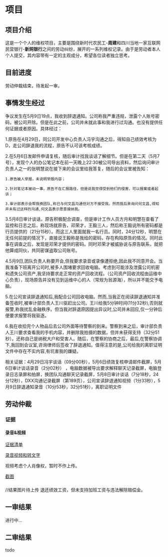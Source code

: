 # 项目
## 项目介绍
这是一个个人的维权项目，主要是围绕新时代农民工-**周建**和四川当地一家互联网民营银行-**新网银行**之间的劳动纠纷，展开的一系列维权记录。由于是劳动者本人个人提交，其内容带有一定的主观成分，希望各位读者独立思考。
## 目前进度
劳动仲裁结束，待发起一审。

## 事情发生经过
争议发生在5月9日19点，我收到辞退通知。公司称我严重违规，泄露个人账号密码，被公司开除。但是在此之前，公司并未就此事和我进行过沟通。也没有提供任何证据或者原因。具体经过：

1.原告在4月29日，同公司开发中心负责人冯宇沟通之后，得知自己绩效考核为D，走公司辞退我的流程，原告不认可该考核成绩。

2.在5月6日发邮件申请复核，随后审计找我谈话了解细节。但是在第二天（5月7号），发现个人的办公笔记本在前一天晚上22:30被公司导出资料，然后询问审计负责人之一的张明慧说在接下来的会议里给我答复，随后的会议里被告知：

    1.原告被人举报，未说明举报内容；

    2.针对笔记本被动一事，原告不在汇报路径，但是说我觉得受到他们的侵害，可以报案或者起诉；

    3.审计部表示会帮我换团队,称已与何文昌沟通但对方不接受我。然而我后来询问何文昌,得知并未有过这样的沟通,何文昌表示愿意接纳我。

3.5月8日审计谈话，原告积极配合调查，但是审计工作人员方月和明慧在查看了监控和日志之后，称现场就原告，邓荣才，王毅三人，然后称王毅说所有密码都是行员提供的（21分15秒）。而这三人里面就我一名行员。同时，24分12秒，明慧在无任何前提的情况下，直接说王毅称是我给的密码，存在构陷原告的情况。同时此事在调查之后，发现是邓荣才提供的密码。同时邓荣才被威胁说与原告联系，就把他算成同伙，共同密谋盗取公司账号。

4.5月9日,团队负责人称要开会,但我要求录音或录像遭拒绝,因此我不同意开会。当我准备下班离开公司时,被多人围堵要求回收电脑。考虑到可能涉及泄露公司机密和遗失公司资产,我坚持要求走正常的资产回收流程。（公司资产回收流程由运维中心负责），现场原告并没有见到运维中心的人（常规为翁源海），所以并不能交予电脑。

5.在公司宣读辞退通知后,我配合公司回收电脑。然而,当我正在阅读辞退通知并准备签收时,被审计部负责人王川驱赶出公司。王川给我5分钟时间(11分32秒),否则就报警,称我扰乱金融秩序。但当我对辞退原因提出异议时,公司并未回应,仅一分钟后便要求报警将我驱逐。

6.我在收拾完个人物品后去公司外面等待警察的到来。警察到来之后，审计部负责人王川要求查看我的手机内容，并删除我拍摄的数据，但并未获得支持（32分51秒）。还称自己是纳税大户和受害人。随后，在警察的协商之后，最后,在警察协调下,我回到会议室,咨询律师后签收了辞退通知。值得注意的是,公司给我的离职证明文件中存在不实内容,有坑害我的嫌疑。

相关证据：4月29日冯宇谈话（09分00秒），5月6日绩效复核申请邮件截屏，5月6日审计谈话录音（2分02秒） ，电脑数据被导出要求解释聊天记录截屏，电脑登录日志录屏和拍屏，换团队沟通聊天记录截屏，5月8日审计谈话（7分18秒，24分12秒），DXX沟通记录截屏（第189页），公司宣读辞退通知视频（1分33秒），5月9日辞退通知录音（10分53秒，32分51秒），离职证明文件

## 劳动仲裁
### 证据
#### 录音&视频

[证据清单](劳动仲裁/提交证据/劳动仲裁证据清单.doc)

[录音视频和转文字](劳动仲裁/提交证据/录音&视频)

视频考虑个人肖像权，暂时不作上传。

[截图](劳动仲裁/提交证据/截图)
###
//结果图片待上传
退还绩效工资，但未支持加班工资与违法解除赔偿金。
## 一审结果
进行中...
## 二审结果
todo